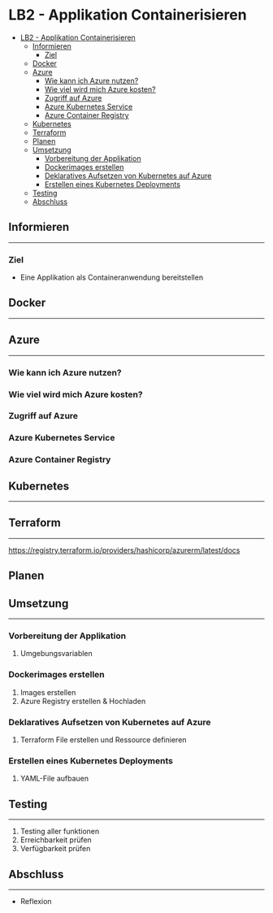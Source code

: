 # LB2 - Applikation Containerisieren

- [LB2 - Applikation Containerisieren](#lb2---applikation-containerisieren)
  - [Informieren](#informieren)
    - [Ziel](#ziel)
  - [Docker](#docker)
  - [Azure](#azure)
    - [Wie kann ich Azure nutzen?](#wie-kann-ich-azure-nutzen)
    - [Wie viel wird mich Azure kosten?](#wie-viel-wird-mich-azure-kosten)
    - [Zugriff auf Azure](#zugriff-auf-azure)
    - [Azure Kubernetes Service](#azure-kubernetes-service)
    - [Azure Container Registry](#azure-container-registry)
  - [Kubernetes](#kubernetes)
  - [Terraform](#terraform)
  - [Planen](#planen)
  - [Umsetzung](#umsetzung)
    - [Vorbereitung der Applikation](#vorbereitung-der-applikation)
    - [Dockerimages erstellen](#dockerimages-erstellen)
    - [Deklaratives Aufsetzen von Kubernetes auf Azure](#deklaratives-aufsetzen-von-kubernetes-auf-azure)
    - [Erstellen eines Kubernetes Deployments](#erstellen-eines-kubernetes-deployments)
  - [Testing](#testing)
  - [Abschluss](#abschluss)

## Informieren

---

### Ziel

- Eine Applikation als Containeranwendung bereitstellen

## Docker

---



## Azure

---

### Wie kann ich Azure nutzen?

### Wie viel wird mich Azure kosten?

### Zugriff auf Azure

### Azure Kubernetes Service

### Azure Container Registry

## Kubernetes

---

## Terraform

---

<https://registry.terraform.io/providers/hashicorp/azurerm/latest/docs>

## Planen

## Umsetzung

---

### Vorbereitung der Applikation

1. Umgebungsvariablen

### Dockerimages erstellen

1. Images erstellen
2. Azure Registry erstellen & Hochladen

### Deklaratives Aufsetzen von Kubernetes auf Azure

1. Terraform File erstellen und Ressource definieren

### Erstellen eines Kubernetes Deployments

1. YAML-File aufbauen

## Testing

---

1. Testing aller funktionen
2. Erreichbarkeit prüfen
3. Verfügbarkeit prüfen

## Abschluss

---

- Reflexion